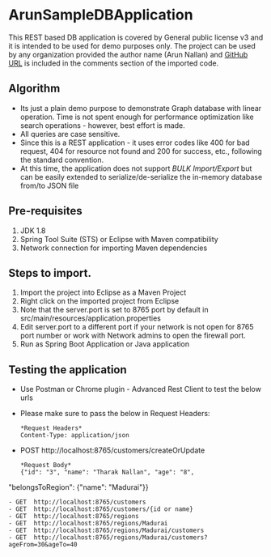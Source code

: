 # ArunSampleDBApplication

This REST based DB application is covered by General public license v3 and it is intended to be used for demo purposes only.
The project can be used by any organization provided the author name (Arun Nallan) and [GitHub URL](https://github.com/arunnc) is included in the comments section of the imported code.

## Algorithm

- Its just a plain demo purpose to demonstrate Graph database with linear operation. Time is not spent enough for performance optimization like search operations - however, best effort is made.
- All queries are case sensitive.
- Since this is a REST application - it uses error codes like 400 for bad request, 404 for resource not found and 200 for success, etc., following the standard convention.
- At this time, the application does not support *BULK Import/Export* but can be easily extended to serialize/de-serialize the in-memory database from/to JSON file 

## Pre-requisites

1. JDK 1.8
2. Spring Tool Suite (STS) or Eclipse with Maven compatibility
3. Network connection for importing Maven dependencies

## Steps to import.

1. Import the project into Eclipse as a Maven Project
2. Right click on the imported project from Eclipse
3. Note that the server.port is set to 8765 port by default in src/main/resources/application.properties
4. Edit server.port to a different port if your network is not open for 8765 port number or work with Network admins to open the  firewall port.
5. Run as Spring Boot Application or Java application


## Testing the application

- Use Postman or Chrome plugin - Advanced Rest Client to test the below urls

 - Please make sure to pass the below in Request Headers:
   ```
   *Request Headers*
   Content-Type: application/json
   ```
 
 - POST http://localhost:8765/customers/createOrUpdate
   ```
   *Request Body*
   {"id": "3", "name": "Tharak Nallan", "age": "8", 
"belongsToRegion": {"name": "Madurai"}}
   ```
 - GET  http://localhost:8765/customers
 - GET  http://localhost:8765/customers/{id or name}
 - GET  http://localhost:8765/regions
 - GET  http://localhost:8765/regions/Madurai
 - GET  http://localhost:8765/regions/Madurai/customers
 - GET  http://localhost:8765/regions/Madurai/customers?ageFrom=30&ageTo=40
 
 